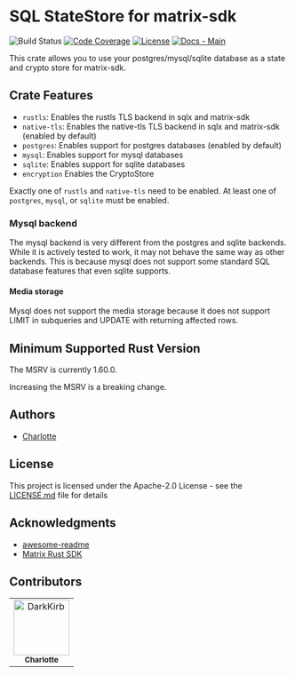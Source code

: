 # SQL StateStore for matrix-sdk

![Build Status](https://img.shields.io/github/workflow/status/DarkKirb/matrix-sdk-statestore-sql/Build%20checks)
[![Code Coverage](https://img.shields.io/coveralls/github/DarkKirb/matrix-sdk-statestore-sql)](https://coveralls.io/github/DarkKirb/matrix-sdk-statestore-sql)
[![License](https://img.shields.io/badge/License-Apache%202.0-yellowgreen.svg)](https://opensource.org/licenses/Apache-2.0)
[![Docs - Main](https://img.shields.io/badge/docs-main-blue.svg?style=flat-square)](https://darkkirb.github.io/matrix-sdk-statestore-sql/rust/matrix_sdk_statestore_sql/)

This crate allows you to use your postgres/mysql/sqlite database as a state and crypto store for matrix-sdk.

## Crate Features

- `rustls`: Enables the rustls TLS backend in sqlx and matrix-sdk
- `native-tls`: Enables the native-tls TLS backend in sqlx and matrix-sdk (enabled by default)
- `postgres`: Enables support for postgres databases (enabled by default)
- `mysql`: Enables support for mysql databases
- `sqlite`: Enables support for sqlite databases
- `encryption` Enables the CryptoStore

Exactly one of `rustls` and `native-tls` need to be enabled. At least one of `postgres`, `mysql`, or `sqlite` must be enabled.

### Mysql backend

The mysql backend is very different from the postgres and sqlite backends.
While it is actively tested to work, it may not behave the same way as other backends.
This is because mysql does not support some standard SQL database features that even sqlite supports.

#### Media storage

Mysql does not support the media storage because it does not support LIMIT in subqueries and UPDATE with returning affected rows.

## Minimum Supported Rust Version
The MSRV is currently 1.60.0.

Increasing the MSRV is a breaking change.
## Authors

- [Charlotte](https://github.com/DarkKirb)

## License

This project is licensed under the Apache-2.0 License - see the [LICENSE.md](LICENSE.md) file for details

## Acknowledgments

- [awesome-readme](https://github.com/matiassingers/awesome-readme)
- [Matrix Rust SDK](https://github.com/matrix-org/matrix-rust-sdk)

## Contributors

<!-- readme: contributors -start -->
<table>
<tr>
    <td align="center">
        <a href="https://github.com/DarkKirb">
            <img src="https://avatars.githubusercontent.com/u/23011243?v=4" width="100;" alt="DarkKirb"/>
            <br />
            <sub><b>Charlotte</b></sub>
        </a>
    </td></tr>
</table>
<!-- readme: contributors -end -->
